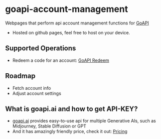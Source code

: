 # goapi-account-management
Webpages that perform api account management functions for [GoAPI](https://www.goapi.ai/)
- Hosted on github pages, feel free to host on your device.

## Supported Operations
- Redeem a code for an account: [GoAPI Redeem](https://goapi-ai.github.io/goapi-account-management/)

## Roadmap
- Fetch account info
- Adjust account settings

## What is goapi.ai and how to get API-KEY?
- [goapi.ai](https://www.goapi.ai/) provides easy-to-use api for multiple Generative AIs, such as Midjourney, Stable Diffusion or GPT
- And it has amazingly friendly price, check it out: [Pricing](https://www.goapi.ai/pricing-and-payment) 
